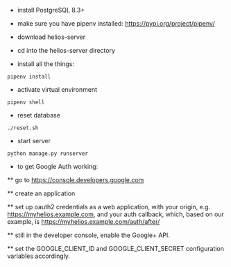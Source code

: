 * install PostgreSQL 8.3+

* make sure you have pipenv installed: https://pypi.org/project/pipenv/

* download helios-server

* cd into the helios-server directory

* install all the things:

```
pipenv install
```

* activate virtual environment

```
pipenv shell
````

* reset database

```
./reset.sh
```

* start server

```
python manage.py runserver
```

* to get Google Auth working:

** go to https://console.developers.google.com

** create an application

** set up oauth2 credentials as a web application, with your origin, e.g. https://myhelios.example.com, and your auth callback, which, based on our example, is https://myhelios.example.com/auth/after/

** still in the developer console, enable the Google+ API.

** set the GOOGLE_CLIENT_ID and GOOGLE_CLIENT_SECRET configuration variables accordingly.
